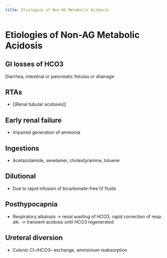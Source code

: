 ```yaml
---
title: Etiologies of Non-AG Metabolic Acidosis
---
```

# Etiologies of Non-AG Metabolic Acidosis

## GI losses of HCO3
Diarrhea, intestinal or pancreatic fistulas or drainage

## RTAs
* [[Renal tubular acidoses]]

## Early renal failure
* Impaired generation of ammonia

## Ingestions
* Acetazolamide, sevelamer, cholestyramine, toluene

## Dilutional
* Due to rapid infusion of bicarbonate-free IV fluids

## Posthypocapnia
* Respiratory alkalosis → renal wasting of HCO3; rapid correction of resp. alk. → transient acidosis until HCO3 regenerated

## Ureteral diversion
* Colonic Cl–/HCO3– exchange, ammonium reabsorption

